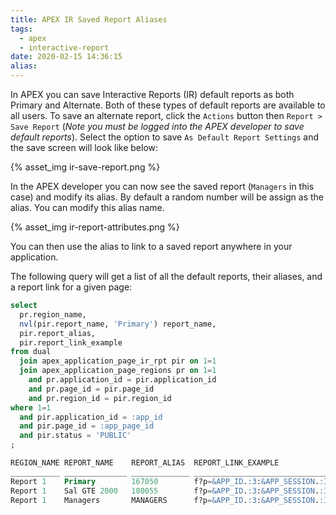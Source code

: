 ```yaml
---
title: APEX IR Saved Report Aliases
tags:
  - apex
  - interactive-report
date: 2020-02-15 14:36:15
alias:
---
```


In APEX you can save Interactive Reports (IR) default reports as both Primary and Alternate. Both of these types of default reports are available to all users. To save an alternate report, click the `Actions` button then `Report > Save Report` (*Note you must be logged into the APEX developer to save default reports*). Select the option to save `As Default Report Settings` and the save screen will look like below:

{% asset_img ir-save-report.png %}

In the APEX developer you can now see the saved report (`Managers` in this case) and modify its alias. By default a random number will be assign as the alias. You can modify this alias name.

{% asset_img ir-report-attributes.png %}

You can then use the alias to link to a saved report anywhere in your application.

The following query will get a list of all the default reports, their aliases, and a report link for a given page:

```sql
select 
  pr.region_name, 
  nvl(pir.report_name, 'Primary') report_name, 
  pir.report_alias, 
  pir.report_link_example
from dual
  join apex_application_page_ir_rpt pir on 1=1
  join apex_application_page_regions pr on 1=1
    and pr.application_id = pir.application_id
    and pr.page_id = pir.page_id
    and pr.region_id = pir.region_id
where 1=1
  and pir.application_id = :app_id
  and pir.page_id = :app_page_id
  and pir.status = 'PUBLIC'
;

REGION_NAME REPORT_NAME    REPORT_ALIAS  REPORT_LINK_EXAMPLE
___________ ______________ _____________ __________________________________________
Report 1    Primary        167050        f?p=&APP_ID.:3:&APP_SESSION.:IR_167050
Report 1    Sal GTE 2000   180055        f?p=&APP_ID.:3:&APP_SESSION.:IR_180055
Report 1    Managers       MANAGERS      f?p=&APP_ID.:3:&APP_SESSION.:IR_MANAGERS
```


